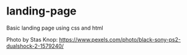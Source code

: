 # landing-page
Basic landing page using css and html

Photo by Stas Knop: https://www.pexels.com/photo/black-sony-ps2-dualshock-2-1579240/